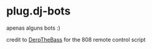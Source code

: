 plug.dj-bots
============
apenas alguns bots :)

credit to <a href="https://github.com/derpthebass" target="_blank">DerpTheBass</a> for the 808 remote control script
